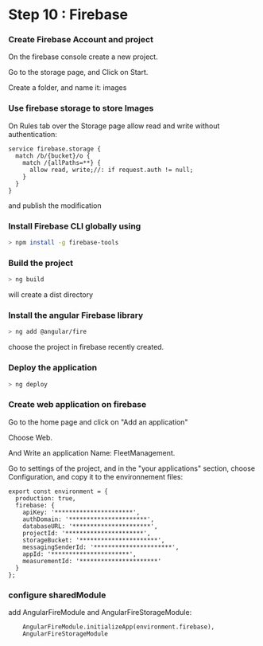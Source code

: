 # Step 10 : Firebase

### Create Firebase Account and project

On the firebase console create a new project.

Go to the storage page, and Click on Start.

Create a folder, and name it: images

### Use firebase storage to store Images

On Rules tab over the Storage page allow read and write without authentication:

```
service firebase.storage {
  match /b/{bucket}/o {
    match /{allPaths=**} {
      allow read, write;//: if request.auth != null;
    }
  }
}
```

and publish the modification

### Install Firebase CLI globally using 

```sh
> npm install -g firebase-tools
```

### Build the project

```sh
> ng build
```


will create a dist directory


### Install the angular Firebase library

```sh
> ng add @angular/fire
```

choose the project in firebase recently created.

### Deploy the application

```sh
> ng deploy
```

### Create web application on firebase

Go to the home page and click on "Add an application"

Choose Web.

And Write an application Name: FleetManagement.

Go to settings of the project, and in the "your applications" section, choose Configuration, and copy it to the environnement files:

```
export const environment = {
  production: true,
  firebase: {
    apiKey: '**********************',
    authDomain: '**********************',
    databaseURL: '**********************',
    projectId: '**********************',
    storageBucket: '**********************',
    messagingSenderId: '**********************',
    appId: '**********************',
    measurementId: '**********************'
  }
};
```

### configure sharedModule
add AngularFireModule and AngularFireStorageModule:

```
    AngularFireModule.initializeApp(environment.firebase),
    AngularFireStorageModule
```


